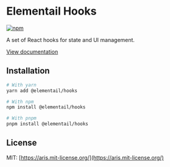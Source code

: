 # Elementail Hooks

[![npm](https://img.shields.io/npm/dm/@elementail/hooks)](https://www.npmjs.com/package/@elementail/hooks)

A set of React hooks for state and UI management.

[View documentation](https://elementail.js.org/)

## Installation

```bash
# With yarn
yarn add @elementail/hooks

# With npm
npm install @elementail/hooks

# With pnpm
pnpm install @elementail/hooks
```

## License

MIT: [https://aris.mit-license.org/](https://aris.mit-license.org/)
